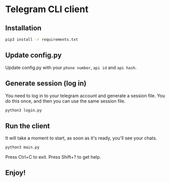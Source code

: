 # Telegram CLI client

## Installation

```bash
pip3 install -r requirements.txt
```
## Update config.py
Update config.py with your `phone number`, `api id` and `api hash`.


## Generate session (log in)
You need to log in to your telegram account and generate a session file.
You do this once, and then you can use the same session file.

```bash
python3 login.py
```

## Run the client
It will take a moment to start, as soon as it's ready, you'll see your chats.

```bash
python3 main.py
```

Press Ctrl+C to exit.
Press Shift+? to get help.

## Enjoy!